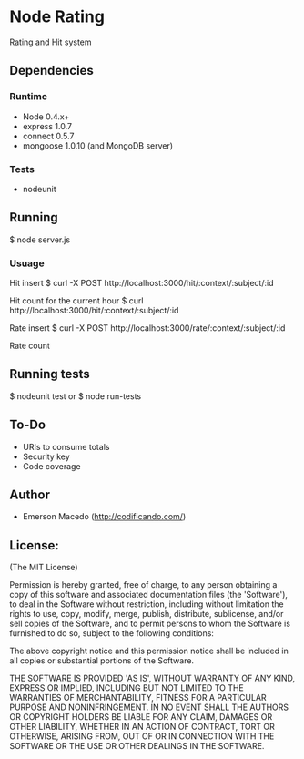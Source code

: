 Node Rating
===========
Rating and Hit system

Dependencies
------------

### Runtime

* Node 0.4.x+
* express 1.0.7
* connect 0.5.7
* mongoose 1.0.10  (and MongoDB server)

### Tests
* nodeunit

Running
-------
$ node server.js

### Usuage

Hit insert
$ curl -X POST http://localhost:3000/hit/:context/:subject/:id

Hit count for the current hour
$ curl http://localhost:3000/hit/:context/:subject/:id

Rate insert
$ curl -X POST http://localhost:3000/rate/:context/:subject/:id

Rate count

Running tests
-------------
$ nodeunit test
or
$ node run-tests

To-Do
-----
* URIs to consume totals
* Security key
* Code coverage

Author
------

* Emerson Macedo (<http://codificando.com/>)

License:
--------

(The MIT License)

Permission is hereby granted, free of charge, to any person obtaining
a copy of this software and associated documentation files (the
'Software'), to deal in the Software without restriction, including
without limitation the rights to use, copy, modify, merge, publish,
distribute, sublicense, and/or sell copies of the Software, and to
permit persons to whom the Software is furnished to do so, subject to
the following conditions:

The above copyright notice and this permission notice shall be
included in all copies or substantial portions of the Software.

THE SOFTWARE IS PROVIDED 'AS IS', WITHOUT WARRANTY OF ANY KIND,
EXPRESS OR IMPLIED, INCLUDING BUT NOT LIMITED TO THE WARRANTIES OF
MERCHANTABILITY, FITNESS FOR A PARTICULAR PURPOSE AND NONINFRINGEMENT.
IN NO EVENT SHALL THE AUTHORS OR COPYRIGHT HOLDERS BE LIABLE FOR ANY
CLAIM, DAMAGES OR OTHER LIABILITY, WHETHER IN AN ACTION OF CONTRACT,
TORT OR OTHERWISE, ARISING FROM, OUT OF OR IN CONNECTION WITH THE
SOFTWARE OR THE USE OR OTHER DEALINGS IN THE SOFTWARE.
